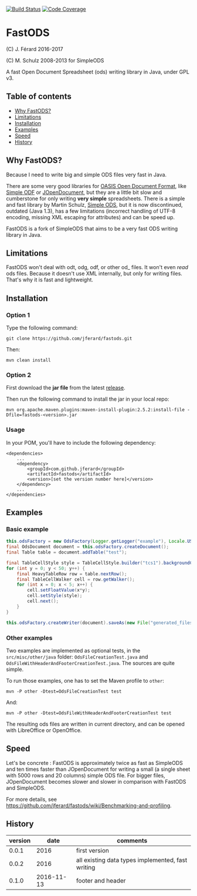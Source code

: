 [![Build Status](https://travis-ci.org/jferard/csvsniffer.svg?branch=master)](https://travis-ci.org/jferard/csvsniffer)
[![Code Coverage](https://img.shields.io/codecov/c/github/jferard/csvsniffer/master.svg)](https://codecov.io/github/jferard/csvsniffer?branch=master)

# FastODS
(C) J. Férard 2016-2017

(C) M. Schulz 2008-2013 for SimpleODS

A fast Open Document Spreadsheet (ods) writing library in Java, under GPL v3.

## Table of contents
* [Why FastODS?](#why-fastods)
* [Limitations](#limitations)
* [Installation](#installation)
* [Examples](#examples)
* [Speed](#speed)
* [History](#history)

## Why FastODS?
Because I need to write big and simple ODS files very fast in Java.

There are some very good libraries for [OASIS Open Document Format](https://www.oasis-open.org/standards#opendocumentv1.2), like [Simple ODF](http://incubator.apache.org/odftoolkit/simple/) or [JOpenDocument](www.jopendocument.org/), but they are a little bit slow and cumberstone for only writing **very simple** spreadsheets.
There is a simple and fast library by Martin Schulz, [Simple ODS](http://simpleods.sourceforge.net/), but it is now discontinued, outdated (Java 1.3), has a few limitations (incorrect handling of UTF-8 encoding, missing XML escaping for attributes) and can be speed up.

FastODS is a fork of SimpleODS that aims to be a very fast ODS writing library in Java.

## Limitations
FastODS won't deal with odt, odg, odf, or other od_ files.
It won't even *read* ods files. 
Because it doesn't use XML internally, but only for writing files. That's why it is fast and lightweight.

## Installation
### Option 1
Type the following command:
```
git clone https://github.com/jferard/fastods.git
```

Then:
```
mvn clean install
```

### Option 2
First download the **jar file** from the latest [release](https://github.com/jferard/fastods/releases/).

Then run the following command to install the jar in your local repo:
```
mvn org.apache.maven.plugins:maven-install-plugin:2.5.2:install-file -Dfile=fastods-<version>.jar
```

### Usage
In your POM, you'll have to include the following dependency:
```
<dependencies>
	...
	<dependency>
		<groupId>com.github.jferard</groupId>
		<artifactId>fastods</artifactId>
		<version>[set the version number here]</version>
	</dependency>
	...
</dependencies>
```

## Examples
### Basic example
```java
this.odsFactory = new OdsFactory(Logger.getLogger("example"), Locale.US);
final OdsDocument document = this.odsFactory.createDocument();
final Table table = document.addTable("test");

final TableCellStyle style = TableCellStyle.builder("tcs1").backgroundColor("#00FF00").build();
for (int y = 0; y < 50; y++) {
	final HeavyTableRow row = table.nextRow();
	final TableCellWalker cell = row.getWalker();
	for (int x = 0; x < 5; x++) {
		cell.setFloatValue(x*y);
		cell.setStyle(style);
		cell.next();
	}
}

this.odsFactory.createWriter(document).saveAs(new File("generated_files", "readme.ods"));
```

### Other examples
Two examples are implemented as optional tests, in the ```src/misc/other/java``` folder: ```OdsFileCreationTest.java``` and ```OdsFileWithHeaderAndFooterCreationTest.java```. The sources are quite simple.

To run those examples, one has to set the Maven profile to `other`:
```
mvn -P other -Dtest=OdsFileCreationTest test
```

And:
```
mvn -P other -Dtest=OdsFileWithHeaderAndFooterCreationTest test
```

The resulting ods files are written in current directory, and can be opened with LibreOffice or OpenOffice.

## Speed
Let's be concrete : FastODS is approximately twice as fast as SimpleODS and ten times faster than JOpenDocument for writing a small (a single sheet with 5000 rows and 20 columns) simple ODS file. For bigger files, JOpenDocument becomes slower and slower in comparison with FastODS and SimpleODS.

For more details, see https://github.com/jferard/fastods/wiki/Benchmarking-and-profiling.

## History

| version | date | comments |
| --- | --- | --- |
| 0.0.1 | 2016 | first version |
| 0.0.2 | 2016 | all existing data types implemented, fast writing |
| 0.1.0 | 2016-11-13 | footer and header |
